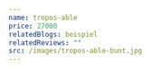 ```yaml
---
name: tropos-able
price: 27000
relatedBlogs: beispiel
relatedReviews: ""
src: /images/tropos-able-bunt.jpg
---
```

